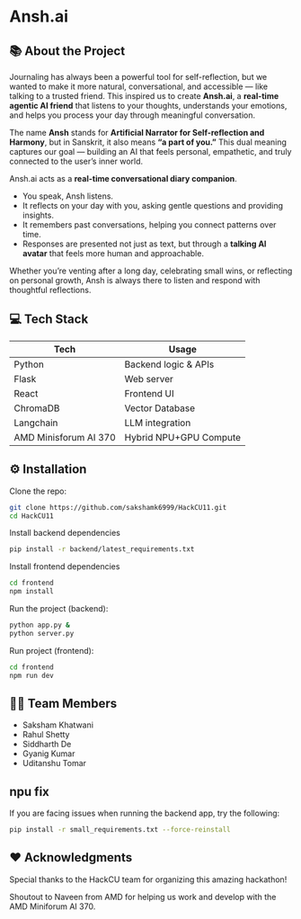 # Ansh.ai

## 📚 About the Project

Journaling has always been a powerful tool for self-reflection, but we wanted to make it more natural, conversational, and accessible — like talking to a trusted friend. This inspired us to create **Ansh.ai**, a **real-time agentic AI friend** that listens to your thoughts, understands your emotions, and helps you process your day through meaningful conversation.  

The name **Ansh** stands for **Artificial Narrator for Self-reflection and Harmony**, but in Sanskrit, it also means **“a part of you.”** This dual meaning captures our goal — building an AI that feels personal, empathetic, and truly connected to the user’s inner world.

Ansh.ai acts as a **real-time conversational diary companion**.  
- You speak, Ansh listens.
- It reflects on your day with you, asking gentle questions and providing insights.
- It remembers past conversations, helping you connect patterns over time.
- Responses are presented not just as text, but through a **talking AI avatar** that feels more human and approachable.

Whether you’re venting after a long day, celebrating small wins, or reflecting on personal growth, Ansh is always there to listen and respond with thoughtful reflections.



## 💻 Tech Stack
|  Tech	|  Usage  |
| -------- | ------- |
|Python	| Backend logic & APIs |
| Flask | Web server |
| React |	Frontend UI |
| ChromaDB |	Vector Database |
| Langchain |	LLM integration |
| AMD Minisforum AI 370 | Hybrid NPU+GPU Compute|

## ⚙️ Installation

Clone the repo:

```bash
git clone https://github.com/sakshamk6999/HackCU11.git
cd HackCU11
```

Install backend dependencies
```bash
pip install -r backend/latest_requirements.txt
```

Install frontend dependencies
```bash
cd frontend
npm install
```

Run the project (backend):
```bash
python app.py &
python server.py
```

Run project (frontend):
```bash
cd frontend
npm run dev
```

## 🧑‍💻 Team Members
- Saksham Khatwani 
- Rahul Shetty
- Siddharth De
- Gyanig Kumar
- Uditanshu Tomar

## npu fix
If you are facing issues when running the backend app, try the following:

```bash
pip install -r small_requirements.txt --force-reinstall
```

## ❤️ Acknowledgments

Special thanks to the HackCU team for organizing this amazing hackathon!

Shoutout to Naveen from AMD for helping us work and develop with the AMD Miniforum AI 370.
